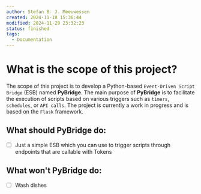 ```yaml
---
author: Stefan B. J. Meeuwessen
created: 2024-11-18 15:36:44
modified: 2024-11-29 23:32:23
status: finished
tags:
  - Documentation
---
```

# What is the scope of this project?
The scope of this project is to develop a Python-based ``Event-Driven Script Bridge`` (ESB) named **PyBridge**. The main purpose of **PyBridge** is to facilitate the execution of scripts based on various triggers such as ``timers``, ``schedules``, or ``API calls``. The project is currently a work in progress and is based on the ``Flask`` framework.

## What should PyBridge do:
- [ ] Just a simple ESB which you can use to trigger scripts through endpoints that are callable with Tokens

## What won't PyBridge do:
- [ ] Wash dishes
